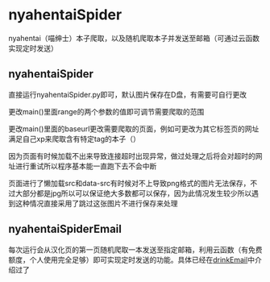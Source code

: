 # nyahentaiSpider
nyahentai（喵绅士）本子爬取，以及随机爬取本子并发送至邮箱（可通过云函数实现定时发送）

## nyahentaiSpider

直接运行nyahentaiSpider.py即可，默认图片保存在D盘，有需要可自行更改

更改main()里面range的两个参数的值即可调节需要爬取的范围

更改main()里面的baseurl更改需要爬取的页面，例如可更改为其它标签页的网址满足自己xp来爬取含有特定tag的本子（）

因为页面有时候加载不出来导致连接超时出现异常，做过处理之后将会对超时的网址进行重试所以程序基本能一直跑下去不会中断

页面进行了懒加载src和data-src有时候对不上导致png格式的图片无法保存，不过大部分都是jpg所以可以保证绝大多数都可以保存，因为此情况发生较少所以遇到这种情况直接采用了跳过这张图片不进行保存来处理

## nyahentaiSpiderEmail

每次运行会从汉化页的第一页随机爬取一本发送至指定邮箱，利用云函数（有免费额度，个人使用完全足够）即可实现定时发送的功能。具体已经在[drinkEmail](https://github.com/KuroNagishiro/drinkEmail)中介绍过了
